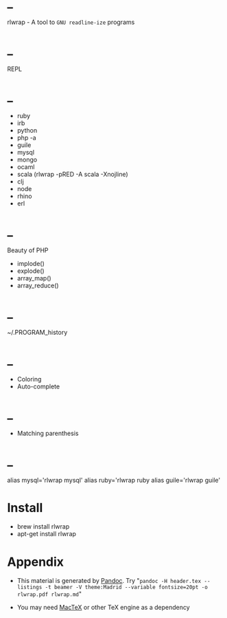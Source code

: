 # _

rlwrap - A tool to `GNU readline-ize` programs

# _

REPL

# _

* ruby
* irb
* python
* php -a
* guile
* mysql
* mongo
* ocaml
* scala (rlwrap -pRED -A scala -Xnojline)
* clj
* node
* rhino
* erl

# _

Beauty of PHP

* implode()
* explode()
* array_map()
* array_reduce()

# _

~/.PROGRAM_history

# _

* Coloring
* Auto-complete

# _

* Matching parenthesis

# _

alias mysql='rlwrap mysql'
alias ruby='rlwrap ruby
alias guile='rlwrap guile'

# Install

* brew install rlwrap
* apt-get install rlwrap

# Appendix

* This material is generated by [Pandoc](http://johnmacfarlane.net/pandoc/). Try "`pandoc -H header.tex --listings -t beamer -V theme:Madrid --variable fontsize=20pt -o rlwrap.pdf rlwrap.md`"

* You may need [MacTeX](http://tug.org/mactex/) or other TeX engine as a dependency
